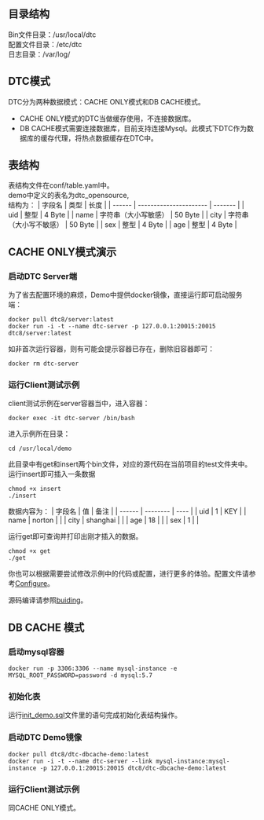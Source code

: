 ## 目录结构
Bin文件目录：/usr/local/dtc<br/>
配置文件目录：/etc/dtc<br/>
日志目录：/var/log/<br/>

## DTC模式

DTC分为两种数据模式：CACHE ONLY模式和DB CACHE模式。
- CACHE ONLY模式的DTC当做缓存使用，不连接数据库。
- DB CACHE模式需要连接数据库，目前支持连接Mysql。此模式下DTC作为数据库的缓存代理，将热点数据缓存在DTC中。
  
## 表结构
表结构文件在conf/table.yaml中。<br/>
demo中定义的表名为dtc_opensource, <br/>
结构为：
| 字段名 | 类型                   | 长度    |
| ------ | ---------------------- | ------- |
| uid    | 整型                   | 4 Byte  |
| name   | 字符串（大小写敏感）   | 50 Byte |
| city   | 字符串（大小写不敏感） | 50 Byte |
| sex    | 整型                   | 4 Byte  |
| age    | 整型                   | 4 Byte  |

## CACHE ONLY模式演示

### 启动DTC Server端
为了省去配置环境的麻烦，Demo中提供docker镜像，直接运行即可启动服务端：<br/>
  ```shell
  docker pull dtc8/server:latest
  docker run -i -t --name dtc-server -p 127.0.0.1:20015:20015 dtc8/server:latest
  ```
如非首次运行容器，则有可能会提示容器已存在，删除旧容器即可：
  ```shell
  docker rm dtc-server
  ```

### 运行Client测试示例
client测试示例在server容器当中，进入容器：
  ```shell
  docker exec -it dtc-server /bin/bash
  ```
进入示例所在目录：
  ```shell
  cd /usr/local/demo
  ```
此目录中有get和insert两个bin文件，对应的源代码在当前项目的test文件夹中。<br/>
运行insert即可插入一条数据
```shell
chmod +x insert
./insert
```
数据内容为：
| 字段名 | 值       | 备注 |
| ------ | -------- | ---- |
| uid    | 1        | KEY  |
| name   | norton   |      |
| city   | shanghai |      |
| age    | 18       |      |
| sex    | 1        |      |

运行get即可查询并打印出刚才插入的数据。
```shell
chmod +x get
./get
```
你也可以根据需要尝试修改示例中的代码或配置，进行更多的体验。配置文件请参考[Configure](./configure.md)。

源码编译请参照[buiding](./building.md)。

## DB CACHE 模式

### 启动mysql容器
```shell
docker run -p 3306:3306 --name mysql-instance -e MYSQL_ROOT_PASSWORD=password -d mysql:5.7
```
### 初始化表
运行[init_demo.sql](../script/init_demo.sql)文件里的语句完成初始化表结构操作。

### 启动DTC Demo镜像
```shell
docker pull dtc8/dtc-dbcache-demo:latest
docker run -i -t --name dtc-server --link mysql-instance:mysql-instance -p 127.0.0.1:20015:20015 dtc8/dtc-dbcache-demo:latest
```
### 运行Client测试示例
同CACHE ONLY模式。